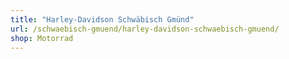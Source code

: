 ```yaml
---
title: "Harley-Davidson Schwäbisch Gmünd"
url: /schwaebisch-gmuend/harley-davidson-schwaebisch-gmuend/
shop: Motorrad
---
```

